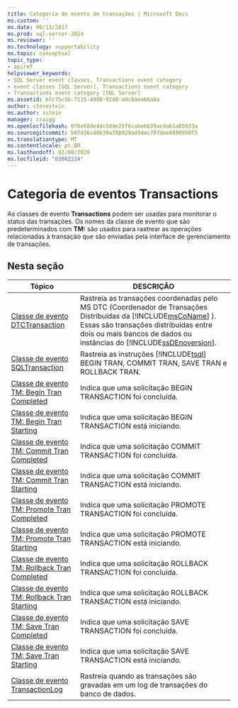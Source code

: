 ```yaml
---
title: Categoria de evento de transações | Microsoft Docs
ms.custom: ''
ms.date: 06/13/2017
ms.prod: sql-server-2014
ms.reviewer: ''
ms.technology: supportability
ms.topic: conceptual
topic_type:
- apiref
helpviewer_keywords:
- SQL Server event classes, Transactions event category
- event classes [SQL Server], Transactions event category
- Transactions event category [SQL Server]
ms.assetid: bfc75c5b-7115-49d8-9148-a0c84ee66a9a
author: stevestein
ms.author: sstein
manager: craigg
ms.openlocfilehash: 076e68de4dc5d4e25f6cabe6b39ac4a61a05033a
ms.sourcegitcommit: b87d36c46b39af8b929ad94ec707dee8800950f5
ms.translationtype: MT
ms.contentlocale: pt-BR
ms.lasthandoff: 02/08/2020
ms.locfileid: "63062224"
---
```

# <a name="transactions-event-category"></a>Categoria de eventos Transactions
  As classes de evento **Transactions** podem ser usadas para monitorar o status das transações. Os nomes da classe de evento que são predeterminados com **TM:** são usados para rastrear as operações relacionadas à transação que são enviadas pela interface de gerenciamento de transações.  
  
## <a name="in-this-section"></a>Nesta seção  
  
|Tópico|DESCRIÇÃO|  
|-----------|-----------------|  
|[Classe de evento DTCTransaction](dtctransaction-event-class.md)|Rastreia as transações coordenadas pelo MS DTC (Coordenador de Transações Distribuídas da [!INCLUDE[msCoName](../../includes/msconame-md.md)] ). Essas são transações distribuídas entre dois ou mais bancos de dados ou instâncias do [!INCLUDE[ssDEnoversion](../../includes/ssdenoversion-md.md)].|  
|[Classe de evento SQLTransaction](sqltransaction-event-class.md)|Rastreia as instruções [!INCLUDE[tsql](../../includes/tsql-md.md)] BEGIN TRAN, COMMIT TRAN, SAVE TRAN e ROLLBACK TRAN.|  
|[Classe de evento TM: Begin Tran Completed](tm-begin-tran-completed-event-class.md)|Indica que uma solicitação BEGIN TRANSACTION foi concluída.|  
|[Classe de evento TM: Begin Tran Starting](tm-begin-tran-starting-event-class.md)|Indica que uma solicitação BEGIN TRANSACTION está iniciando.|  
|[Classe de evento TM: Commit Tran Completed](tm-commit-tran-completed-event-class.md)|Indica que uma solicitação COMMIT TRANSACTION foi concluída.|  
|[Classe de evento TM: Commit Tran Starting](tm-commit-tran-starting-event-class.md)|Indica que uma solicitação COMMIT TRANSACTION está iniciando.|  
|[Classe de evento TM: Promote Tran Completed](tm-promote-tran-completed-event-class.md)|Indica que uma solicitação PROMOTE TRANSACTION foi concluída.|  
|[Classe de evento TM: Promote Tran Starting](tm-promote-tran-starting-event-class.md)|Indica que uma solicitação PROMOTE TRANSACTION está iniciando.|  
|[Classe de evento TM: Rollback Tran Completed](tm-rollback-tran-completed-event-class.md)|Indica que uma solicitação ROLLBACK TRANSACTION foi concluída.|  
|[Classe de evento TM: Rollback Tran Starting](tm-rollback-tran-starting-event-class.md)|Indica que uma solicitação ROLLBACK TRANSACTION está iniciando.|  
|[Classe de evento TM: Save Tran Completed](tm-save-tran-completed-event-class.md)|Indica que uma solicitação SAVE TRANSACTION foi concluída.|  
|[Classe de evento TM: Save Tran Starting](tm-save-tran-starting-event-class.md)|Indica que uma solicitação SAVE TRANSACTION está iniciando.|  
|[Classe de evento TransactionLog](transactionlog-event-class.md)|Rastreia quando as transações são gravadas em um log de transações do banco de dados.|  
  
  
